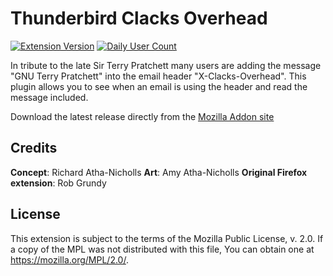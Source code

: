 # Thunderbird Clacks Overhead

[![Extension Version](https://img.shields.io/github/v/release/bhyn/Thunderbird-Clacks-Overhead?label=thunderbird%20addon)](https://addons.thunderbird.net/en-CA/addon/clacks-overhead/) [![Daily User Count](https://img.shields.io/badge/dynamic/json?url=https://addons.thunderbird.net/en-US/thunderbird/addon/clacks-overhead/statistics/overview-day-20200930-99991231.json&label=users&query=$[0].data.updates&color=blue)](https://addons.thunderbird.net/en-US/thunderbird/addon/clacks-overhead/statistics/?last=90)

In tribute to the late Sir Terry Pratchett many users are adding the message "GNU Terry Pratchett" into the email header "X-Clacks-Overhead". This plugin allows you to see when an email is using the header and read the message included.

Download the latest release directly from the [Mozilla Addon site](https://addons.thunderbird.net/en-CA/thunderbird/addon/clacks-overhead/)



## Credits
**Concept**: Richard Atha-Nicholls
**Art**: Amy Atha-Nicholls
**Original Firefox extension**: Rob Grundy


## License

This extension is subject to the terms of the Mozilla Public License, v. 2.0. If a copy of the MPL was not distributed with this file, You can obtain one at https://mozilla.org/MPL/2.0/.
